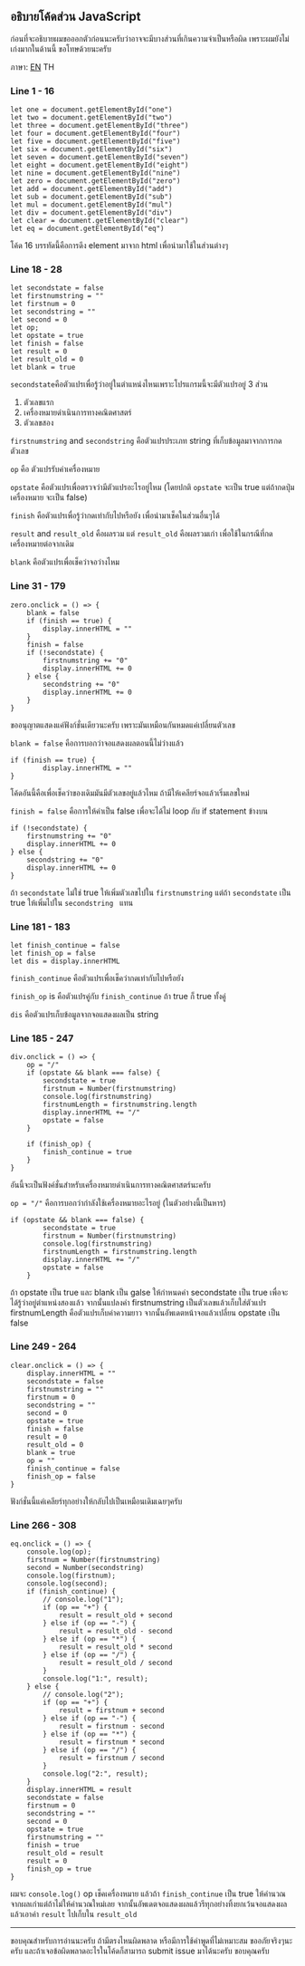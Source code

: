 ## อธิบายโค้ดส่วน JavaScript
ก่อนที่จะอธิบายผมขอออกตัวก่อนนะครับว่าอาจจะมีบางส่วนที่เกินความจำเป็นหรือผิด เพราะผมยังไม่เก่งมากในด้านนี้ ขอโทษด้วยนะครับ

ภาษา: [EN](Code_explanation_en.md) TH


### Line 1 - 16
```
let one = document.getElementById("one")
let two = document.getElementById("two")
let three = document.getElementById("three")
let four = document.getElementById("four")
let five = document.getElementById("five")
let six = document.getElementById("six")
let seven = document.getElementById("seven")
let eight = document.getElementById("eight")
let nine = document.getElementById("nine")
let zero = document.getElementById("zero")
let add = document.getElementById("add")
let sub = document.getElementById("sub")
let mul = document.getElementById("mul")
let div = document.getElementById("div")
let clear = document.getElementById("clear")
let eq = document.getElementById("eq")
```
โค้ด 16 บรรทัดนี้คือการดึง element มาจาก html เพื่อนำมาใช้ในส่วนต่างๆ

### Line 18 - 28
```
let secondstate = false
let firstnumstring = ""
let firstnum = 0
let secondstring = ""
let second = 0
let op;
let opstate = true
let finish = false
let result = 0
let result_old = 0
let blank = true
```
<code>secondstate</code>คือตัวแปรเพื่อรู้ว่าอยู่ในตำแหน่งไหนเพราะโปรแกรมนี้จะมีตัวแปรอยู่ 3 ส่วน
1. ตัวเลขแรก
2. เครื่องหมายดำเนินการทางคณิตศาสตร์
3. ตัวเลขสอง

<code>firstnumstring</code> and <code>secondstring</code> คือตัวแปรประเภท string ที่เก็บข้อมูลมาจากการกดตัวเลข

<code>op</code> คือ ตัวแปรรับค่าเครื่องหมาย

<code>opstate</code> คือตัวแปรเพื่อตรวจว่ามีตัวแปรอะไรอยู่ไหม (โดยปกติ <code>opstate</code> จะเป็น true แต่ถ้ากดปุ่มเครื่องหมาย จะเป็น false)

<code>finish</code> คือตัวแปรเพื่อรู้ว่ากดเท่ากับไปหรือยัง เพื่อนำมาเช็คในส่วนอื่นๆได้

<code>result</code> and <code>result_old</code> คือผลรวม แต่ <code>result_old</code> คือผลรวมเก่า เพื่อใช้ในกรณีที่กดเครื่องหมายต่อจากเดิม

<code>blank</code> คือตัวแปรเพื่อเช็คว่าจอว่างไหม

### Line 31 - 179
```
zero.onclick = () => {
    blank = false
    if (finish == true) {
        display.innerHTML = ""
    }
    finish = false
    if (!secondstate) {
        firstnumstring += "0"
        display.innerHTML += 0
    } else {
        secondstring += "0"
        display.innerHTML += 0
    }
}
```
ขออนุญาตแสดงแค่ฟังก์ชั่นเดียวนะครับ เพราะมันเหมือนกันหมดแค่เปลี่ยนตัวเลข

<code>blank = false</code> คือการบอกว่าจอแสดงผลตอนนี้ไม่ว่างแล้ว

```
if (finish == true) {
        display.innerHTML = ""
}
```

โค้ดอันนี้คือเพื่อเช็คว่าของเดิมมันมีตัวเลขอยู่แล้วไหม ถ้ามีให้เคลียร์จอแล้วเริ่มเลขใหม่

<code>finish = false</code> คือการให้ค่าเป็น false เพื่อจะได้ไม่ loop กับ if statement ข้างบน

```
if (!secondstate) {
    firstnumstring += "0"
    display.innerHTML += 0
} else {
    secondstring += "0"
    display.innerHTML += 0
}
```

ถ้า <code>secondstate</code> ไม่ใช่ true ให้เพิ่มตัวเลขไปใน <code>firstnumstring</code> แต่ถ้า <code>secondstate</code> เป็น true ให้เพิ่มไปใน <code>secondstring </code> แทน

### Line 181 - 183
```
let finish_continue = false
let finish_op = false
let dis = display.innerHTML
```
<code>finish_continue</code> คือตัวแปรเพื่อเช็คว่ากดเท่ากับไปหรือยัง

<code>finish_op</code> is คือตัวแปรคู่กับ <code>finish_continue</code> ถ้า true ก็ true ทั้งคู่

<code>dis</code> คือตัวแปรเก็บข้อมูลจากจอแสดงผลเป็น string

### Line 185 - 247
```
div.onclick = () => {
    op = "/"
    if (opstate && blank === false) {
        secondstate = true
        firstnum = Number(firstnumstring)
        console.log(firstnumstring)
        firstnumLength = firstnumstring.length
        display.innerHTML += "/"
        opstate = false
    }

    if (finish_op) {
        finish_continue = true
    }
}
```

อันนี้จะเป็นฟังค์ชั่นสำหรับเครื่องหมายดำเนินการทางคณิตศาสตร์นะครับ

<code>op = "/"</code> คือการบอกว่ากำลังใช้เครื่องหมายอะไรอยู่ (ในตัวอย่างนี้เป็นหาร)

```
if (opstate && blank === false) {
        secondstate = true
        firstnum = Number(firstnumstring)
        console.log(firstnumstring)
        firstnumLength = firstnumstring.length
        display.innerHTML += "/"
        opstate = false
    }
```

ถ้า opstate เป็น true และ blank เป็น galse ให้กำหนดค่า secondstate เป็น true เพื่อจะได้รู้ว่าอยู่ตำแหน่งสองแล้ว จากนั้นแปลงค่า firstnumstring เป็นตัวเลขแล้วเก็บใส่ตัวแปร firstnumLength คือตัวแปรเก็บค่าความยาว จากนั้นอัพเดตหน้าจอแล้วเปลี่ยน opstate เป็น false

### Line 249 - 264
```
clear.onclick = () => {
    display.innerHTML = ""
    secondstate = false
    firstnumstring = ""
    firstnum = 0
    secondstring = ""
    second = 0
    opstate = true
    finish = false
    result = 0
    result_old = 0
    blank = true
    op = ""
    finish_continue = false
    finish_op = false
}
```

ฟังก์ชั่นนี้แค่เคลียร์ทุกอย่างให้กลับไปเป็นเหมือนเดิมเฉยๆครับ

### Line 266 -  308
```
eq.onclick = () => {
    console.log(op);
    firstnum = Number(firstnumstring)
    second = Number(secondstring)
    console.log(firstnum);
    console.log(second);
    if (finish_continue) {
        // console.log("1");
        if (op == "+") {
            result = result_old + second
        } else if (op == "-") {
            result = result_old - second
        } else if (op == "*") {
            result = result_old * second
        } else if (op == "/") {
            result = result_old / second
        }
        console.log("1:", result);
    } else {
        // console.log("2");
        if (op == "+") {
            result = firstnum + second
        } else if (op == "-") {
            result = firstnum - second
        } else if (op == "*") {
            result = firstnum * second
        } else if (op == "/") {
            result = firstnum / second
        }
        console.log("2:", result);
    }
    display.innerHTML = result
    secondstate = false
    firstnum = 0
    secondstring = ""
    second = 0
    opstate = true
    firstnumstring = ""
    finish = true
    result_old = result
    result = 0
    finish_op = true
}
```

ผมจะ <code>console.log()</code> op เช็คเครื่องหมาย แล้วถ้า <code>finish_continue</code> เป็น true ให้คำนวณจากผลเก่าแต่ถ้าไม่ให้คำนวณใหม่เลย จากนั้นอัพเดตจอแสดงผลแล้วรีทุกอย่างทิ้งยกเว้นจอแสดงผล แล้วเอาค่า <code>result</code> ไปเก็บใน <code>result_old</code>

---

ขอบคุณสำหรับการอ่านนะครับ ถ้ามีตรงไหนผิดพลาด หรือมีการใช้คำพูดที่ไม่เหมาะสม ขออภัยจริงๆนะครับ และถ้าเจอข้อผิดพลาดอะไรในโค้ดก็สามารถ submit issue มาได้นะครับ ขอบคุณครับ
